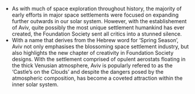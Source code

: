 - As with much of space exploration throughout history, the majority of early efforts in major space settlements were focused on expanding further outwards in our solar system. However, with the establishement of Aviv, quite possibly the most unique settlement humankind has ever created, the Foundation Society sent all critics into a stunned silence.
- With a name that derives from the Hebrew word for ‘Spring Season’, Aviv not only emphasises the blossoming space settlement industry, but also highlights the new chapter of creativity in Foundation Society designs. With the settlement comprised of opulent aerostats floating in the thick Venusian atmosphere, Aviv is popularly refered to as the ‘Castle’s on the Clouds’ and despite the dangers posed by the atmospheric composition, has become a coveted attraction within the inner solar system.